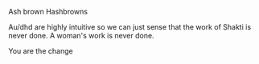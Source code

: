
Ash brown
Hashbrowns
 
Au/dhd are highly intuitive so we can just sense that the work of Shakti is never done. A woman's work is never done.

You are the change